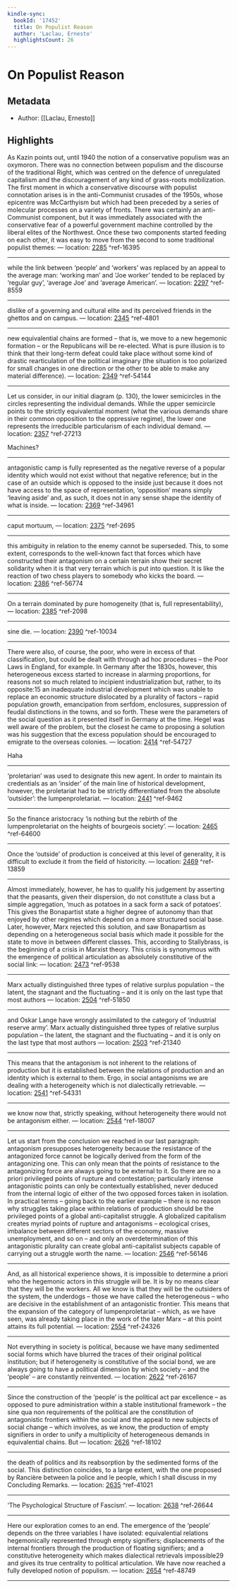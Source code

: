 ```yaml
---
kindle-sync:
  bookId: '17452'
  title: On Populist Reason
  author: 'Laclau, Ernesto'
  highlightsCount: 26
---
```

# On Populist Reason
## Metadata
* Author: [[Laclau, Ernesto]]

## Highlights
As Kazin points out, until 1940 the notion of a conservative populism was an oxymoron. There was no connection between populism and the discourse of the traditional Right, which was centred on the defence of unregulated capitalism and the discouragement of any kind of grass-roots mobilization. The first moment in which a conservative discourse with populist connotation arises is in the anti-Communist crusades of the 1950s, whose epicentre was McCarthyism but which had been preceded by a series of molecular processes on a variety of fronts. There was certainly an anti-Communist component, but it was immediately associated with the conservative fear of a powerful government machine controlled by the liberal elites of the Northwest. Once these two components started feeding on each other, it was easy to move from the second to some traditional populist themes: — location: [2285]() ^ref-16395

---
while the link between ‘people’ and ‘workers’ was replaced by an appeal to the average man: ‘working man’ and ‘Joe worker’ tended to be replaced by ‘regular guy’, ‘average Joe’ and ‘average American’. — location: [2297]() ^ref-8559

---
dislike of a governing and cultural elite and its perceived friends in the ghettos and on campus. — location: [2345]() ^ref-4801

---
new equivalential chains are formed – that is, we move to a new hegemonic formation – or the Republicans will be re-elected. What is pure illusion is to think that their long-term defeat could take place without some kind of drastic rearticulation of the political imaginary (the situation is too polarized for small changes in one direction or the other to be able to make any material difference). — location: [2349]() ^ref-54144

---
Let us consider, in our initial diagram (p. 130), the lower semicircles in the circles representing the individual demands. While the upper semicircle points to the strictly equivalential moment (what the various demands share in their common opposition to the oppressive regime), the lower one represents the irreducible particularism of each individual demand. — location: [2357]() ^ref-27213

Machines?

---
antagonistic camp is fully represented as the negative reverse of a popular identity which would not exist without that negative reference; but in the case of an outside which is opposed to the inside just because it does not have access to the space of representation, ‘opposition’ means simply ‘leaving aside’ and, as such, it does not in any sense shape the identity of what is inside. — location: [2369]() ^ref-34961

---
caput mortuum, — location: [2375]() ^ref-2695

---
this ambiguity in relation to the enemy cannot be superseded. This, to some extent, corresponds to the well-known fact that forces which have constructed their antagonism on a certain terrain show their secret solidarity when it is that very terrain which is put into question. It is like the reaction of two chess players to somebody who kicks the board. — location: [2386]() ^ref-56774

---
On a terrain dominated by pure homogeneity (that is, full representability), — location: [2385]() ^ref-2098

---
sine die. — location: [2390]() ^ref-10034

---
There were also, of course, the poor, who were in excess of that classification, but could be dealt with through ad hoc procedures – the Poor Laws in England, for example. In Germany after the 1830s, however, this heterogeneous excess started to increase in alarming proportions, for reasons not so much related to incipient industrialization but, rather, to its opposite:15 an inadequate industrial development which was unable to replace an economic structure dislocated by a plurality of factors – rapid population growth, emancipation from serfdom, enclosures, suppression of feudal distinctions in the towns, and so forth. These were the parameters of the social question as it presented itself in Germany at the time. Hegel was well aware of the problem, but the closest he came to proposing a solution was his suggestion that the excess population should be encouraged to emigrate to the overseas colonies. — location: [2414]() ^ref-54727

Haha

---
‘proletarian’ was used to designate this new agent. In order to maintain its credentials as an ‘insider’ of the main line of historical development, however, the proletariat had to be strictly differentiated from the absolute ‘outsider’: the lumpenproletariat. — location: [2441]() ^ref-9462

---
So the finance aristocracy ‘is nothing but the rebirth of the lumpenproletariat on the heights of bourgeois society’. — location: [2465]() ^ref-64600

---
Once the ‘outside’ of production is conceived at this level of generality, it is difficult to exclude it from the field of historicity. — location: [2469]() ^ref-13859

---
Almost immediately, however, he has to qualify his judgement by asserting that the peasants, given their dispersion, do not constitute a class but a simple aggregation, ‘much as potatoes in a sack form a sack of potatoes’. This gives the Bonapartist state a higher degree of autonomy than that enjoyed by other regimes which depend on a more structured social base. Later, however, Marx rejected this solution, and saw Bonapartism as depending on a heterogeneous social basis which made it possible for the state to move in between different classes. This, according to Stallybrass, is the beginning of a crisis in Marxist theory. This crisis is synonymous with the emergence of political articulation as absolutely constitutive of the social link: — location: [2473]() ^ref-9538

---
Marx actually distinguished three types of relative surplus population – the latent, the stagnant and the fluctuating – and it is only on the last type that most authors — location: [2504]() ^ref-51850

---
and Oskar Lange have wrongly assimilated to the category of ‘industrial reserve army’. Marx actually distinguished three types of relative surplus population – the latent, the stagnant and the fluctuating – and it is only on the last type that most authors — location: [2503]() ^ref-21340

---
This means that the antagonism is not inherent to the relations of production but it is established between the relations of production and an identity which is external to them. Ergo, in social antagonisms we are dealing with a heterogeneity which is not dialectically retrievable. — location: [2541]() ^ref-54331

---
we know now that, strictly speaking, without heterogeneity there would not be antagonism either. — location: [2544]() ^ref-18007

---
Let us start from the conclusion we reached in our last paragraph: antagonism presupposes heterogeneity because the resistance of the antagonized force cannot be logically derived from the form of the antagonizing one. This can only mean that the points of resistance to the antagonizing force are always going to be external to it. So there are no a priori privileged points of rupture and contestation; particularly intense antagonistic points can only be contextually established, never deduced from the internal logic of either of the two opposed forces taken in isolation. In practical terms – going back to the earlier example – there is no reason why struggles taking place within relations of production should be the privileged points of a global anti-capitalist struggle. A globalized capitalism creates myriad points of rupture and antagonisms – ecological crises, imbalance between different sectors of the economy, massive unemployment, and so on – and only an overdetermination of this antagonistic plurality can create global anti-capitalist subjects capable of carrying out a struggle worth the name. — location: [2546]() ^ref-56146

---
And, as all historical experience shows, it is impossible to determine a priori who the hegemonic actors in this struggle will be. It is by no means clear that they will be the workers. All we know is that they will be the outsiders of the system, the underdogs – those we have called the heterogeneous – who are decisive in the establishment of an antagonistic frontier. This means that the expansion of the category of lumpenproletariat – which, as we have seen, was already taking place in the work of the later Marx – at this point attains its full potential. — location: [2554]() ^ref-24326

---
Not everything in society is political, because we have many sedimented social forms which have blurred the traces of their original political institution; but if heterogeneity is constitutive of the social bond, we are always going to have a political dimension by which society – and the ‘people’ – are constantly reinvented. — location: [2622]() ^ref-26167

---
Since the construction of the ‘people’ is the political act par excellence – as opposed to pure administration within a stable institutional framework – the sine qua non requirements of the political are the constitution of antagonistic frontiers within the social and the appeal to new subjects of social change – which involves, as we know, the production of empty signifiers in order to unify a multiplicity of heterogeneous demands in equivalential chains. But — location: [2626]() ^ref-18102

---
the death of politics and its reabsorption by the sedimented forms of the social. This distinction coincides, to a large extent, with the one proposed by Rancière between la police and le people, which I shall discuss in my Concluding Remarks. — location: [2635]() ^ref-41021

---
‘The Psychological Structure of Fascism’. — location: [2638]() ^ref-26644

---
Here our exploration comes to an end. The emergence of the ‘people’ depends on the three variables I have isolated: equivalential relations hegemonically represented through empty signifiers; displacements of the internal frontiers through the production of floating signifiers; and a constitutive heterogeneity which makes dialectical retrievals impossible29 and gives its true centrality to political articulation. We have now reached a fully developed notion of populism. — location: [2654]() ^ref-48749

---
